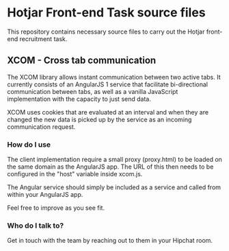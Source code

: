 # Hotjar Front-end Task source files #

This repository contains necessary source files to carry out the Hotjar front-end recruitment task.

## XCOM - Cross tab communication ##

The XCOM library allows instant communication between two active tabs. It currently consists of an AngularJS 1 service that facilitate bi-directional communication between tabs, as well as a vanilla JavaScript implementation with the capacity to just send data.

XCOM uses cookies that are evaluated at an interval and when they are changed the new data is picked up by the service as an incoming communication request.

### How do I use ###

The client implementation require a small proxy (proxy.html) to be loaded on the same domain as the AngularJS app. The URL of this then needs to be configured in the "host" variable inside xcom.js.

The Angular service should simply be included as a service and called from within your AngularJS app.

Feel free to improve as you see fit.


### Who do I talk to? ###

Get in touch with the team by reaching out to them in your Hipchat room.